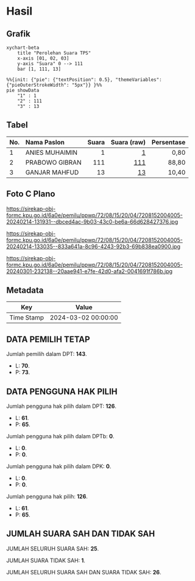 # Hasil

## Grafik

```mermaid
xychart-beta
    title "Perolehan Suara TPS"
    x-axis [01, 02, 03]
    y-axis "Suara" 0 --> 111
    bar [1, 111, 13]
```

```mermaid
%%{init: {"pie": {"textPosition": 0.5}, "themeVariables": {"pieOuterStrokeWidth": "5px"}} }%%
pie showData
    "1" : 1
    "2" : 111
    "3" : 13
```

## Tabel

| No. | Nama Paslon    | Suara | Suara (raw) | Persentase |
|:--- |:-------------- | -----:| -----------:| ----------:|
| 1   | ANIES MUHAIMIN | 1     | [1][p-1]    | 0,80       |
| 2   | PRABOWO GIBRAN | 111   | [111][p-2]  | 88,80      |
| 3   | GANJAR MAHFUD  | 13    | [13][p-3]   | 10,40      |


[p-1]: https://github.com/gigit-pemilu/pemilu-2024-72-sulawesi-tengah/blob/main/pilpres/hitung-suara/sub/72-sulawesi-tengah/sub/08-parigi-moutong/sub/15-balinggi/sub/2004-suli/sub/005-tps/sub/paslon-1.txt
[p-2]: https://github.com/gigit-pemilu/pemilu-2024-72-sulawesi-tengah/blob/main/pilpres/hitung-suara/sub/72-sulawesi-tengah/sub/08-parigi-moutong/sub/15-balinggi/sub/2004-suli/sub/005-tps/sub/paslon-2.txt
[p-3]: https://github.com/gigit-pemilu/pemilu-2024-72-sulawesi-tengah/blob/main/pilpres/hitung-suara/sub/72-sulawesi-tengah/sub/08-parigi-moutong/sub/15-balinggi/sub/2004-suli/sub/005-tps/sub/paslon-3.txt

## Foto C Plano

https://sirekap-obj-formc.kpu.go.id/6a0e/pemilu/ppwp/72/08/15/20/04/7208152004005-20240214-131931--dbced4ac-9b03-43c0-be6a-66d628427376.jpg

https://sirekap-obj-formc.kpu.go.id/6a0e/pemilu/ppwp/72/08/15/20/04/7208152004005-20240214-133035--833a641a-8c96-4243-92b3-69b838ea0900.jpg

https://sirekap-obj-formc.kpu.go.id/6a0e/pemilu/ppwp/72/08/15/20/04/7208152004005-20240301-232138--20aae941-e7fe-42d0-afa2-0041691f786b.jpg


## Metadata

| Key        | Value               |
| ---------- | ------------------- |
| Time Stamp | 2024-03-02 00:00:00 |


## DATA PEMILIH TETAP

Jumlah pemilih dalam DPT: **143**.
 * L: **70**.
 * P: **73**.

## DATA PENGGUNA HAK PILIH

Jumlah pengguna hak pilih dalam DPT: **126**.
 * L: **61**.
 * P: **65**.

Jumlah pengguna hak pilih dalam DPTb: **0**.
 * L: **0**.
 * P: **0**.

Jumlah pengguna hak pilih dalam DPK: **0**.
 * L: **0**.
 * P: **0**.

Jumlah pengguna hak pilih: **126**.
 * L: **61**.
 * P: **65**.

## JUMLAH SUARA SAH DAN TIDAK SAH

JUMLAH SELURUH SUARA SAH: **25**.

JUMLAH SUARA TIDAK SAH: **1**.

JUMLAH SELURUH SUARA SAH DAN SUARA TIDAK SAH: **26**.


